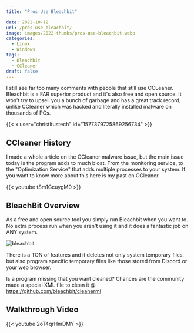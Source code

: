 ```yaml
---
title: "Pros Use Bleachbit"

date: 2022-10-12
url: /pros-use-bleachbit/
image: images/2022-thumbs/pros-use-bleachbit.webp
categories:
  - Linux
  - Windows
tags:
  - Bleachbit
  - CCleaner
draft: false
---
```

I still see far too many comments with people that still use CCLeaner. Bleachbit is a FAR superior product and it's also free and open source. It won't try to upsell you a bunch of garbage and has a great track record, unlike CCleaner which was hacked and literally installed malware on thousands of PCs. 
<!--more-->

{{< x user="christitustech" id="1577379725869256734" >}}

## CCleaner History

I made a whole article on the CCleaner malware issue, but the main issue today is the program adds to much bloat. From the monitoring service, to the "Optimization Service" that adds multiple processes to your system. If you want to know more about this here is my past on CCleaner.

{{< youtube tSm1GcuygM0 >}}

## BleachBit Overview

As a free and open source tool you simply run Bleachbit when you want to. No extra process run when you aren't using it and it does a fantastic job on ANY system. 

![bleachbit](/images/2022/bleachbit.webp)

There is a TON of features and it deletes not only system temporary files, but also program specific temporary files like those stored from Discord or your web browser.

Is a program missing that you want cleaned? Chances are the community made a special XML file to clean it @ <https://github.com/bleachbit/cleanerml>

## Walkthrough Video

{{< youtube 2oT4qrHmDMY >}}
